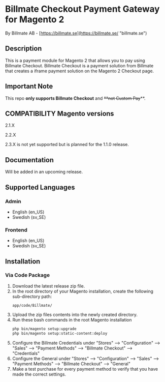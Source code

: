 # Billmate Checkout Payment Gateway for Magento 2
By Billmate AB - [https://billmate.se](https://billmate.se/ "billmate.se")

## Description
This is a payment module for Magento 2 that allows you to pay using Billmate Checkout. Billmate Checkout is a payment solution from Billmate that creates a iframe payment solution on the Magento 2 Checkout page. 

## Important Note
This repo **only supports Billmate Checkout** and ~~**not Custom Pay~~**.

## COMPATIBILITY Magento versions
2.1.X

2.2.X

2.3.X is not yet supported but is planned for the 1.1.0 release.

## Documentation
Will be added in an upcoming release.

## Supported Languages
### Admin
* English (en_US)
* Swedish (sv_SE)
### Frontend
* English (en_US)
* Swedish (sv_SE)

## Installation
### Via Code Package
1. Download the latest release zip file.
2. In the root directory of your Magento installation, create the following sub-directory path:  
	```
	app/code/Billmate/
	```
3. Upload the zip files contents into the newly created directory.
4. Run these bash commands in the root Magento installation
	```bash
	php bin/magento setup:upgrade
	php bin/magento setup:static-content:deploy
	```
5. Configure the Billmate Credentials under "Stores" --> "Configuration" --> "Sales" --> "Payment Methods" --> "Billmate Checkout" --> "Credentials"
6. Configure the General under "Stores" --> "Configuration" --> "Sales" --> "Payment Methods" --> "Billmate Checkout" --> "General"
7. Make a test purchase for every payment method to verify that you have made the correct settings.
